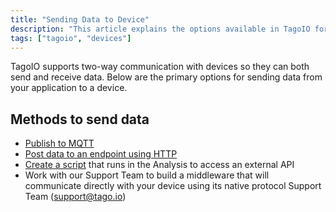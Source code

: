 ```yaml
---
title: "Sending Data to Device"
description: "This article explains the options available in TagoIO for sending data from your application to a device, covering MQTT, HTTP, Analysis scripts, and working with Support for custom middleware."
tags: ["tagoio", "devices"]
---
```

TagoIO supports two-way communication with devices so they can both send and receive data. Below are the primary options for sending data from your application to a device.

## Methods to send data
- [Publish to MQTT](/docs/tagoio/integrations/networks/mqtt/-publishing-and-subscribing)
- [Post data to an endpoint using HTTP](https://api.docs.tago.io/#operation/postDataHTTP)
- [Create a script](/docs/tagoio/analysis/creating-analysis) that runs in the Analysis to access an external API
- Work with our Support Team to build a middleware that will communicate directly with your device using its native protocol Support Team (support@tago.io)
